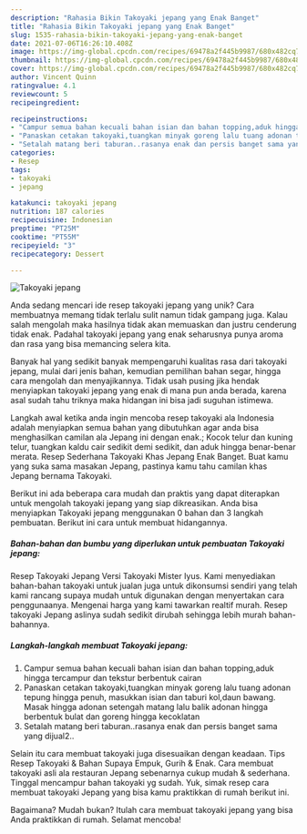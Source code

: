 ```yaml
---
description: "Rahasia Bikin Takoyaki jepang yang Enak Banget"
title: "Rahasia Bikin Takoyaki jepang yang Enak Banget"
slug: 1535-rahasia-bikin-takoyaki-jepang-yang-enak-banget
date: 2021-07-06T16:26:10.408Z
image: https://img-global.cpcdn.com/recipes/69478a2f445b9987/680x482cq70/takoyaki-jepang-foto-resep-utama.jpg
thumbnail: https://img-global.cpcdn.com/recipes/69478a2f445b9987/680x482cq70/takoyaki-jepang-foto-resep-utama.jpg
cover: https://img-global.cpcdn.com/recipes/69478a2f445b9987/680x482cq70/takoyaki-jepang-foto-resep-utama.jpg
author: Vincent Quinn
ratingvalue: 4.1
reviewcount: 5
recipeingredient:

recipeinstructions:
- "Campur semua bahan kecuali bahan isian dan bahan topping,aduk hingga tercampur dan tekstur berbentuk cairan"
- "Panaskan cetakan takoyaki,tuangkan minyak goreng lalu tuang adonan tepung hingga penuh, masukkan isian dan taburi kol,daun bawang. Masak hingga adonan setengah matang lalu balik adonan hingga berbentuk bulat dan goreng hingga kecoklatan"
- "Setalah matang beri taburan..rasanya enak dan persis banget sama yang dijual2.."
categories:
- Resep
tags:
- takoyaki
- jepang

katakunci: takoyaki jepang 
nutrition: 187 calories
recipecuisine: Indonesian
preptime: "PT25M"
cooktime: "PT55M"
recipeyield: "3"
recipecategory: Dessert

---
```



![Takoyaki jepang](https://img-global.cpcdn.com/recipes/69478a2f445b9987/680x482cq70/takoyaki-jepang-foto-resep-utama.jpg)

Anda sedang mencari ide resep takoyaki jepang yang unik? Cara membuatnya memang tidak terlalu sulit namun tidak gampang juga. Kalau salah mengolah maka hasilnya tidak akan memuaskan dan justru cenderung tidak enak. Padahal takoyaki jepang yang enak seharusnya punya aroma dan rasa yang bisa memancing selera kita.

Banyak hal yang sedikit banyak mempengaruhi kualitas rasa dari takoyaki jepang, mulai dari jenis bahan, kemudian pemilihan bahan segar, hingga cara mengolah dan menyajikannya. Tidak usah pusing jika hendak menyiapkan takoyaki jepang yang enak di mana pun anda berada, karena asal sudah tahu triknya maka hidangan ini bisa jadi suguhan istimewa.

Langkah awal ketika anda ingin mencoba resep takoyaki ala Indonesia adalah menyiapkan semua bahan yang dibutuhkan agar anda bisa menghasilkan camilan ala Jepang ini dengan enak.; Kocok telur dan kuning telur, tuangkan kaldu cair sedikit demi sedikit, dan aduk hingga benar-benar merata. Resep Sederhana Takoyaki Khas Jepang Enak Banget. Buat kamu yang suka sama masakan Jepang, pastinya kamu tahu camilan khas Jepang bernama Takoyaki.


Berikut ini ada beberapa cara mudah dan praktis yang dapat diterapkan untuk mengolah takoyaki jepang yang siap dikreasikan. Anda bisa menyiapkan Takoyaki jepang menggunakan 0 bahan dan 3 langkah pembuatan. Berikut ini cara untuk membuat hidangannya.

<!--inarticleads1-->

##### Bahan-bahan dan bumbu yang diperlukan untuk pembuatan Takoyaki jepang:



Resep Takoyaki Jepang Versi Takoyaki Mister Iyus. Kami menyediakan bahan-bahan takoyaki untuk jualan juga untuk dikonsumsi sendiri yang telah kami rancang supaya mudah untuk digunakan dengan menyertakan cara penggunaanya. Mengenai harga yang kami tawarkan realtif murah. Resep takoyaki Jepang aslinya sudah sedikit dirubah sehingga lebih murah bahan-bahannya. 

<!--inarticleads2-->

##### Langkah-langkah membuat Takoyaki jepang:

1. Campur semua bahan kecuali bahan isian dan bahan topping,aduk hingga tercampur dan tekstur berbentuk cairan
1. Panaskan cetakan takoyaki,tuangkan minyak goreng lalu tuang adonan tepung hingga penuh, masukkan isian dan taburi kol,daun bawang. Masak hingga adonan setengah matang lalu balik adonan hingga berbentuk bulat dan goreng hingga kecoklatan
1. Setalah matang beri taburan..rasanya enak dan persis banget sama yang dijual2..


Selain itu cara membuat takoyaki juga disesuaikan dengan keadaan. Tips Resep Takoyaki &amp; Bahan Supaya Empuk, Gurih &amp; Enak. Cara membuat takoyaki asli ala restauran Jepang sebenarnya cukup mudah &amp; sederhana. Tinggal mencampur bahan takoyaki yg sudah. Yuk, simak resep cara membuat takoyaki Jepang yang bisa kamu praktikkan di rumah berikut ini. 

Bagaimana? Mudah bukan? Itulah cara membuat takoyaki jepang yang bisa Anda praktikkan di rumah. Selamat mencoba!

